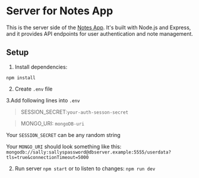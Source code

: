 # Server for Notes App

This is the server side of the [Notes App](https://github.com/Corxl/NotesAppClient). It's built with Node.js and Express, and it provides API endpoints for user authentication and note management.

## Setup

1. Install dependencies:

`
npm install
`

2. Create `.env` file

3.Add following lines into `.env`
> SESSION_SECRET:`your-auth-sesson-secret`

> MONGO_URI: `mongoDB-uri`

Your `SESSION_SECRET` can be any random string

Your `MONGO_URI` should look something like this: `mongodb://sally:sallyspassword@dbserver.example:5555/userdata?tls=true&connectionTimeout=5000`

2. Run server
`
npm start
`
or to listen to changes: 
`
npm run dev
`
